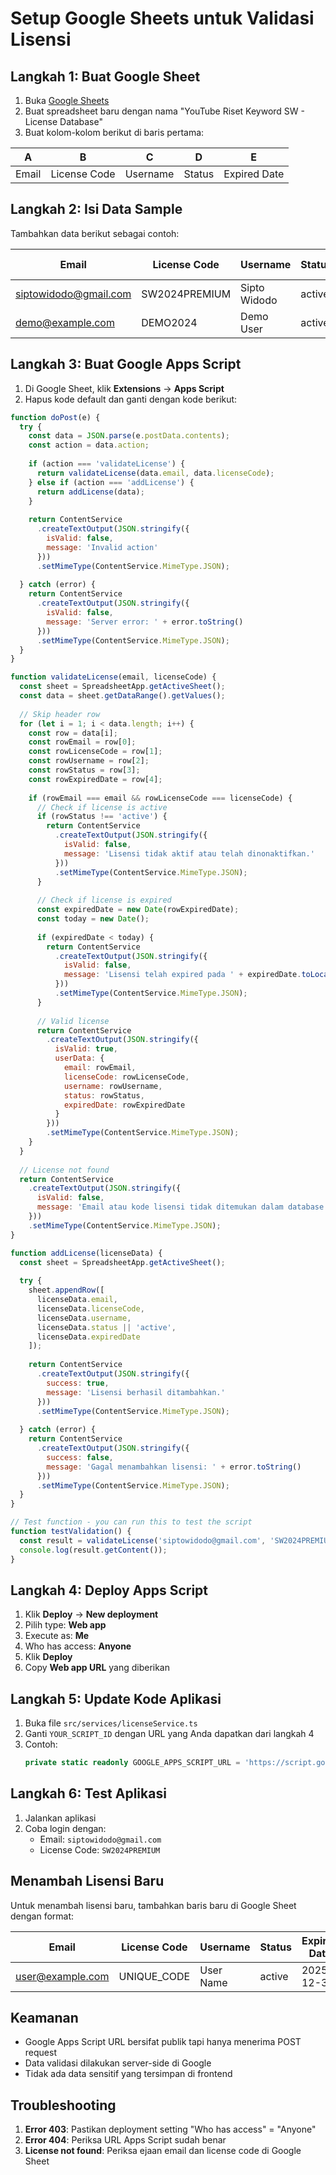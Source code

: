# Setup Google Sheets untuk Validasi Lisensi

## Langkah 1: Buat Google Sheet

1. Buka [Google Sheets](https://sheets.google.com)
2. Buat spreadsheet baru dengan nama "YouTube Riset Keyword SW - License Database"
3. Buat kolom-kolom berikut di baris pertama:

| A | B | C | D | E |
|---|---|---|---|---|
| Email | License Code | Username | Status | Expired Date |

## Langkah 2: Isi Data Sample

Tambahkan data berikut sebagai contoh:

| Email | License Code | Username | Status | Expired Date |
|-------|-------------|----------|--------|--------------|
| siptowidodo@gmail.com | SW2024PREMIUM | Sipto Widodo | active | 2025-12-31 |
| demo@example.com | DEMO2024 | Demo User | active | 2024-12-31 |

## Langkah 3: Buat Google Apps Script

1. Di Google Sheet, klik **Extensions** → **Apps Script**
2. Hapus kode default dan ganti dengan kode berikut:

```javascript
function doPost(e) {
  try {
    const data = JSON.parse(e.postData.contents);
    const action = data.action;
    
    if (action === 'validateLicense') {
      return validateLicense(data.email, data.licenseCode);
    } else if (action === 'addLicense') {
      return addLicense(data);
    }
    
    return ContentService
      .createTextOutput(JSON.stringify({
        isValid: false,
        message: 'Invalid action'
      }))
      .setMimeType(ContentService.MimeType.JSON);
      
  } catch (error) {
    return ContentService
      .createTextOutput(JSON.stringify({
        isValid: false,
        message: 'Server error: ' + error.toString()
      }))
      .setMimeType(ContentService.MimeType.JSON);
  }
}

function validateLicense(email, licenseCode) {
  const sheet = SpreadsheetApp.getActiveSheet();
  const data = sheet.getDataRange().getValues();
  
  // Skip header row
  for (let i = 1; i < data.length; i++) {
    const row = data[i];
    const rowEmail = row[0];
    const rowLicenseCode = row[1];
    const rowUsername = row[2];
    const rowStatus = row[3];
    const rowExpiredDate = row[4];
    
    if (rowEmail === email && rowLicenseCode === licenseCode) {
      // Check if license is active
      if (rowStatus !== 'active') {
        return ContentService
          .createTextOutput(JSON.stringify({
            isValid: false,
            message: 'Lisensi tidak aktif atau telah dinonaktifkan.'
          }))
          .setMimeType(ContentService.MimeType.JSON);
      }
      
      // Check if license is expired
      const expiredDate = new Date(rowExpiredDate);
      const today = new Date();
      
      if (expiredDate < today) {
        return ContentService
          .createTextOutput(JSON.stringify({
            isValid: false,
            message: 'Lisensi telah expired pada ' + expiredDate.toLocaleDateString('id-ID') + '.'
          }))
          .setMimeType(ContentService.MimeType.JSON);
      }
      
      // Valid license
      return ContentService
        .createTextOutput(JSON.stringify({
          isValid: true,
          userData: {
            email: rowEmail,
            licenseCode: rowLicenseCode,
            username: rowUsername,
            status: rowStatus,
            expiredDate: rowExpiredDate
          }
        }))
        .setMimeType(ContentService.MimeType.JSON);
    }
  }
  
  // License not found
  return ContentService
    .createTextOutput(JSON.stringify({
      isValid: false,
      message: 'Email atau kode lisensi tidak ditemukan dalam database.'
    }))
    .setMimeType(ContentService.MimeType.JSON);
}

function addLicense(licenseData) {
  const sheet = SpreadsheetApp.getActiveSheet();
  
  try {
    sheet.appendRow([
      licenseData.email,
      licenseData.licenseCode,
      licenseData.username,
      licenseData.status || 'active',
      licenseData.expiredDate
    ]);
    
    return ContentService
      .createTextOutput(JSON.stringify({
        success: true,
        message: 'Lisensi berhasil ditambahkan.'
      }))
      .setMimeType(ContentService.MimeType.JSON);
      
  } catch (error) {
    return ContentService
      .createTextOutput(JSON.stringify({
        success: false,
        message: 'Gagal menambahkan lisensi: ' + error.toString()
      }))
      .setMimeType(ContentService.MimeType.JSON);
  }
}

// Test function - you can run this to test the script
function testValidation() {
  const result = validateLicense('siptowidodo@gmail.com', 'SW2024PREMIUM');
  console.log(result.getContent());
}
```

## Langkah 4: Deploy Apps Script

1. Klik **Deploy** → **New deployment**
2. Pilih type: **Web app**
3. Execute as: **Me**
4. Who has access: **Anyone**
5. Klik **Deploy**
6. Copy **Web app URL** yang diberikan

## Langkah 5: Update Kode Aplikasi

1. Buka file `src/services/licenseService.ts`
2. Ganti `YOUR_SCRIPT_ID` dengan URL yang Anda dapatkan dari langkah 4
3. Contoh: 
   ```typescript
   private static readonly GOOGLE_APPS_SCRIPT_URL = 'https://script.google.com/macros/s/AKfycbx.../exec';
   ```

## Langkah 6: Test Aplikasi

1. Jalankan aplikasi
2. Coba login dengan:
   - Email: `siptowidodo@gmail.com`
   - License Code: `SW2024PREMIUM`

## Menambah Lisensi Baru

Untuk menambah lisensi baru, tambahkan baris baru di Google Sheet dengan format:

| Email | License Code | Username | Status | Expired Date |
|-------|-------------|----------|--------|--------------|
| user@example.com | UNIQUE_CODE | User Name | active | 2025-12-31 |

## Keamanan

- Google Apps Script URL bersifat publik tapi hanya menerima POST request
- Data validasi dilakukan server-side di Google
- Tidak ada data sensitif yang tersimpan di frontend

## Troubleshooting

1. **Error 403**: Pastikan deployment setting "Who has access" = "Anyone"
2. **Error 404**: Periksa URL Apps Script sudah benar
3. **License not found**: Periksa ejaan email dan license code di Google Sheet
```